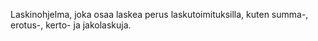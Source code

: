 Laskinohjelma, joka osaa laskea perus laskutoimituksilla, kuten summa-, erotus-, kerto- ja jakolaskuja.
